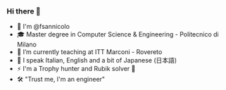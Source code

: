 ### Hi there 👋

- 👋 I'm @fsannicolo
- 🎓 Master degree in Computer Science & Engineering - Politecnico di Milano
- 🌱 I’m currently teaching at ITT Marconi - Rovereto
- 💬 I speak Italian, English and a bit of Japanese (日本語)
- ⚡ I'm a Trophy hunter and Rubik solver 🧊
- 🛠️ "Trust me, I'm an engineer"

<!--
**fsannicolo/fsannicolo** is a ✨ _special_ ✨ repository because its `README.md` (this file) appears on your GitHub profile.

Here are some ideas to get you started:

- 🔭 I’m currently working on ...
- 🌱 I’m currently learning ...
- 👯 I’m looking to collaborate on ...
- 🤔 I’m looking for help with ...
- 💬 Ask me about ...
- 📫 How to reach me: ...
- 😄 Pronouns: ...
- ⚡ Fun fact: ...
-->
